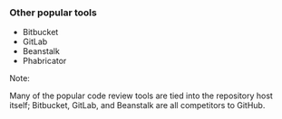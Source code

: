 ### Other popular tools

* Bitbucket
* GitLab
* Beanstalk
* Phabricator

Note:

Many of the popular code review tools are tied into the repository host itself; Bitbucket, GitLab, and Beanstalk are all competitors to GitHub.
